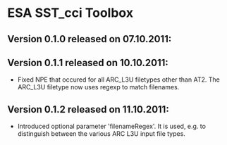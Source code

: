 # ESA SST_cci Toolbox

## Version 0.1.0 released on 07.10.2011:

## Version 0.1.1 released on 10.10.2011:

* Fixed NPE that occured for all ARC_L3U filetypes other than AT2. The ARC_L3U filetype now uses regexp to match filenames.

## Version 0.1.2 released on 11.10.2011:

* Introduced optional parameter 'filenameRegex'. It is used, e.g. to distinguish between the various ARC L3U input file types.
